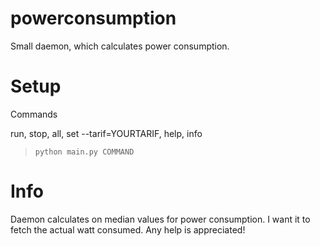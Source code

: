 # powerconsumption
Small daemon, which calculates power consumption.

# Setup
Commands 

  run, stop, all, set --tarif=YOURTARIF, help, info
  
  > `python main.py COMMAND`

# Info
Daemon calculates on median values for power consumption. I want it to fetch the actual watt consumed. Any help is appreciated!
